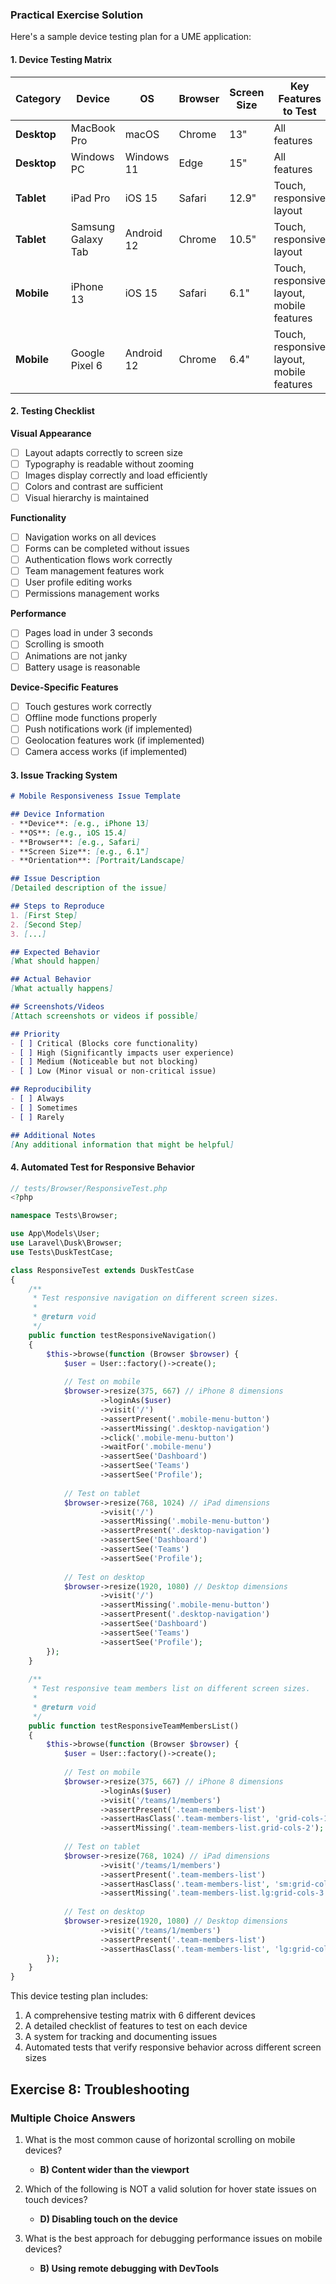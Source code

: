 ### Practical Exercise Solution

Here's a sample device testing plan for a UME application:

#### 1. Device Testing Matrix

| Category | Device | OS | Browser | Screen Size | Key Features to Test |
|----------|--------|----|---------|--------------|--------------------|
| **Desktop** | MacBook Pro | macOS | Chrome | 13" | All features |
| **Desktop** | Windows PC | Windows 11 | Edge | 15" | All features |
| **Tablet** | iPad Pro | iOS 15 | Safari | 12.9" | Touch, responsive layout |
| **Tablet** | Samsung Galaxy Tab | Android 12 | Chrome | 10.5" | Touch, responsive layout |
| **Mobile** | iPhone 13 | iOS 15 | Safari | 6.1" | Touch, responsive layout, mobile features |
| **Mobile** | Google Pixel 6 | Android 12 | Chrome | 6.4" | Touch, responsive layout, mobile features |

#### 2. Testing Checklist

**Visual Appearance**
- [ ] Layout adapts correctly to screen size
- [ ] Typography is readable without zooming
- [ ] Images display correctly and load efficiently
- [ ] Colors and contrast are sufficient
- [ ] Visual hierarchy is maintained

**Functionality**
- [ ] Navigation works on all devices
- [ ] Forms can be completed without issues
- [ ] Authentication flows work correctly
- [ ] Team management features work
- [ ] User profile editing works
- [ ] Permissions management works

**Performance**
- [ ] Pages load in under 3 seconds
- [ ] Scrolling is smooth
- [ ] Animations are not janky
- [ ] Battery usage is reasonable

**Device-Specific Features**
- [ ] Touch gestures work correctly
- [ ] Offline mode functions properly
- [ ] Push notifications work (if implemented)
- [ ] Geolocation features work (if implemented)
- [ ] Camera access works (if implemented)

#### 3. Issue Tracking System

```markdown
# Mobile Responsiveness Issue Template

## Device Information
- **Device**: [e.g., iPhone 13]
- **OS**: [e.g., iOS 15.4]
- **Browser**: [e.g., Safari]
- **Screen Size**: [e.g., 6.1"]
- **Orientation**: [Portrait/Landscape]

## Issue Description
[Detailed description of the issue]

## Steps to Reproduce
1. [First Step]
2. [Second Step]
3. [...]

## Expected Behavior
[What should happen]

## Actual Behavior
[What actually happens]

## Screenshots/Videos
[Attach screenshots or videos if possible]

## Priority
- [ ] Critical (Blocks core functionality)
- [ ] High (Significantly impacts user experience)
- [ ] Medium (Noticeable but not blocking)
- [ ] Low (Minor visual or non-critical issue)

## Reproducibility
- [ ] Always
- [ ] Sometimes
- [ ] Rarely

## Additional Notes
[Any additional information that might be helpful]
```

#### 4. Automated Test for Responsive Behavior

```php
// tests/Browser/ResponsiveTest.php
<?php

namespace Tests\Browser;

use App\Models\User;
use Laravel\Dusk\Browser;
use Tests\DuskTestCase;

class ResponsiveTest extends DuskTestCase
{
    /**
     * Test responsive navigation on different screen sizes.
     *
     * @return void
     */
    public function testResponsiveNavigation()
    {
        $this->browse(function (Browser $browser) {
            $user = User::factory()->create();
            
            // Test on mobile
            $browser->resize(375, 667) // iPhone 8 dimensions
                    ->loginAs($user)
                    ->visit('/')
                    ->assertPresent('.mobile-menu-button')
                    ->assertMissing('.desktop-navigation')
                    ->click('.mobile-menu-button')
                    ->waitFor('.mobile-menu')
                    ->assertSee('Dashboard')
                    ->assertSee('Teams')
                    ->assertSee('Profile');
            
            // Test on tablet
            $browser->resize(768, 1024) // iPad dimensions
                    ->visit('/')
                    ->assertMissing('.mobile-menu-button')
                    ->assertPresent('.desktop-navigation')
                    ->assertSee('Dashboard')
                    ->assertSee('Teams')
                    ->assertSee('Profile');
            
            // Test on desktop
            $browser->resize(1920, 1080) // Desktop dimensions
                    ->visit('/')
                    ->assertMissing('.mobile-menu-button')
                    ->assertPresent('.desktop-navigation')
                    ->assertSee('Dashboard')
                    ->assertSee('Teams')
                    ->assertSee('Profile');
        });
    }
    
    /**
     * Test responsive team members list on different screen sizes.
     *
     * @return void
     */
    public function testResponsiveTeamMembersList()
    {
        $this->browse(function (Browser $browser) {
            $user = User::factory()->create();
            
            // Test on mobile
            $browser->resize(375, 667) // iPhone 8 dimensions
                    ->loginAs($user)
                    ->visit('/teams/1/members')
                    ->assertPresent('.team-members-list')
                    ->assertHasClass('.team-members-list', 'grid-cols-1')
                    ->assertMissing('.team-members-list.grid-cols-2');
            
            // Test on tablet
            $browser->resize(768, 1024) // iPad dimensions
                    ->visit('/teams/1/members')
                    ->assertPresent('.team-members-list')
                    ->assertHasClass('.team-members-list', 'sm:grid-cols-2')
                    ->assertMissing('.team-members-list.lg:grid-cols-3');
            
            // Test on desktop
            $browser->resize(1920, 1080) // Desktop dimensions
                    ->visit('/teams/1/members')
                    ->assertPresent('.team-members-list')
                    ->assertHasClass('.team-members-list', 'lg:grid-cols-3');
        });
    }
}
```

This device testing plan includes:

1. A comprehensive testing matrix with 6 different devices
2. A detailed checklist of features to test on each device
3. A system for tracking and documenting issues
4. Automated tests that verify responsive behavior across different screen sizes

## Exercise 8: Troubleshooting

### Multiple Choice Answers

1. What is the most common cause of horizontal scrolling on mobile devices?
   - **B) Content wider than the viewport**

2. Which of the following is NOT a valid solution for hover state issues on touch devices?
   - **D) Disabling touch on the device**

3. What is the best approach for debugging performance issues on mobile devices?
   - **B) Using remote debugging with DevTools**
